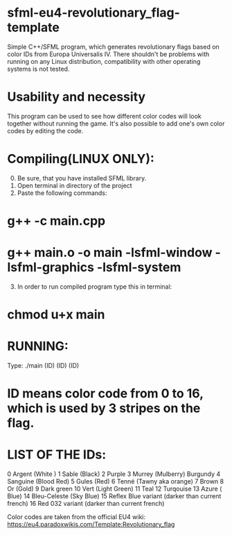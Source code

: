 # sfml-eu4-revolutionary_flag-template
Simple C++/SFML program, which generates revolutionary flags based on color IDs from Europa Universalis IV.
There shouldn't be problems with running on any Linux distribution, compatibility with other operating systems is not tested.

# Usability and necessity
This program can be used to see how different color codes will look together without running the game. It's also possible to add one's own color codes by editing the code.

# Compiling(LINUX ONLY):
0. Be sure, that you have installed SFML library.
1. Open terminal in directory of the project
2. Paste the following commands:
 # g++ -c main.cpp
 # g++ main.o -o main -lsfml-window -lsfml-graphics -lsfml-system
3. In order to run compiled program type this in terminal:
 #  chmod u+x main

# RUNNING:
Type:
./main (ID) (ID) (ID)
 
# ID means color code from 0 to 16, which is used by 3 stripes on the flag.

# LIST OF THE IDs:
  0   	Argent (White )
  1   	Sable (Black)
  2   	Purple
  3  	  Murrey (Mulberry) Burgundy
  4   	Sanguine (Blood Red)
  5   	Gules (Red)
  6   	Tenné (Tawny aka orange)
  7  	  Brown
  8  	  Or (Gold)
  9  	  Dark green
  10   	Vert (Light Green)
  11  	Teal
  12  	Turqouise
  13   	Azure ( Blue)
  14		Bleu-Celeste (Sky Blue)
  15		Reflex Blue variant (darker than current french)
  16		Red 032 variant (darker than current french)
 
Color codes are taken from the official EU4 wiki: https://eu4.paradoxwikis.com/Template:Revolutionary_flag
